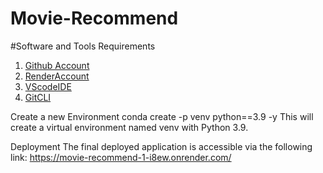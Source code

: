 # Movie-Recommend
#Software and Tools Requirements
1. [Github Account](https://github.com)
2. [RenderAccount](https://render.com)
3. [VScodeIDE](https://code.visualstudio.com/)
4. [GitCLI](https://git-scm.com/docbbooks/en/v2/Getting-Started-The-Command-Line)

Create a new Environment
conda create -p venv python==3.9 -y
This will create a virtual environment named venv with Python 3.9.

Deployment
The final deployed application is accessible via the following link:
https://movie-recommend-1-i8ew.onrender.com/



